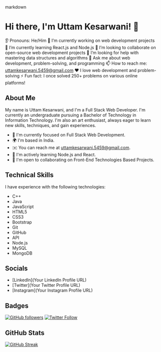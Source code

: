 markdown
# Hi there, I'm Uttam Kesarwani! 👋

👂 Pronouns: He/Him
🔭 I’m currently working on web development projects
🌱 I’m currently learning React.js and Node.js
🤝 I’m looking to collaborate on open-source web development projects
🤔 I’m looking for help with mastering data structures and algorithms
💬 Ask me about web development, problem-solving, and programming
📫 How to reach me: [uttamkesarwani.5459@gmail.com](mailto:uttamkesarwani.5459@gmail.com)
❤️ I love web development and problem-solving
⚡ Fun fact: I once solved 250+ problems on various online platforms!

## About Me

My name is Uttam Kesarwani, and I'm a Full Stack Web Developer. I'm currently an undergraduate pursuing a Bachelor of Technology in Information Technology. I'm also an art enthusiast, always eager to learn new skills, techniques, and gain experiences.

- 🔭 I'm currently focused on Full Stack Web Development.
- 🌍 I'm based in India.
- ✉️ You can reach me at [uttamkesarwani.5459@gmail.com](mailto:uttamkesarwani.5459@gmail.com).
- 🧠 I'm actively learning Node.js and React.
- 🤝 I'm open to collaborating on Front-End Technologies Based Projects.

## Technical Skills

I have experience with the following technologies:

- C++
- Java
- JavaScript
- HTML5
- CSS3
- Bootstrap
- Git
- GitHub
- API
- Node.js
- MySQL
- MongoDB

## Socials

- [LinkedIn](Your LinkedIn Profile URL)
- [Twitter](Your Twitter Profile URL)
- [Instagram](Your Instagram Profile URL)

## Badges

[![GitHub followers](https://img.shields.io/github/followers/Uttamkesarwa-333?style=social)](https://github.com/Uttamkesarwa-333)
[![Twitter Follow](https://img.shields.io/twitter/follow/YourTwitterUsername?style=social)](https://twitter.com/YourTwitterUsername)

## GitHub Stats

[![GitHub Streak](http://github-readme-streak-stats.herokuapp.com?user=Uttam-kesarwani333&theme=blood&border_radius=50)](https://git.io/streak-stats)
